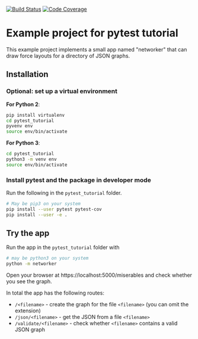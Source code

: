 [![Build Status](https://travis-ci.org/cdiener/pytest_tutorial.svg?branch=complete)](https://travis-ci.org/cdiener/pytest_tutorial)
[![Code Coverage](https://codecov.io/gh/cdiener/pytest_tutorial/branch/complete/graph/badge.svg)](https://codecov.io/gh/cdiener/pytest_tutorial)

# Example project for pytest tutorial

This example project implements a small app named "networker" that can draw
force layouts for a directory of JSON graphs.

## Installation

### Optional: set up a virtual environment

**For Python 2**:

```bash
pip install virtualenv
cd pytest_tutorial
pyvenv env
source env/bin/activate
```

**For Python 3**:

```bash
cd pytest_tutorial
python3 -m venv env
source env/bin/activate
```

### Install pytest and the package in developer mode

Run the following in the `pytest_tutorial` folder.

```bash
# May be pip3 on your system
pip install --user pytest pytest-cov
pip install --user -e .
```

## Try the app

Run the app in the `pytest_tutorial` folder with

```bash
# may be python3 on your system
python -m networker
```

Open your browser at https://localhost:5000/miserables and check whether you
see the graph.

In total the app has the following routes:

- `/<filename>` - create the graph for the file `<filename>` (you can omit the extension)
- `/json/<filename>` - get the JSON from a file `<filename>`
- `/validate/<filename>` - check whether `<filename>` contains a valid JSON graph

